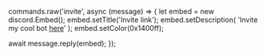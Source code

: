 commands.raw('invite', async (message) => {
  let embed = new discord.Embed();
  embed.setTitle('Invite link');
  embed.setDescription(
    'Invite my cool bot [here](https://discord.com/oauth2/authorize?client_id=756206646396452975&scope=bot&permissions=1574431991)'
  );
  embed.setColor(0x1400ff);

  await message.reply(embed);
});
